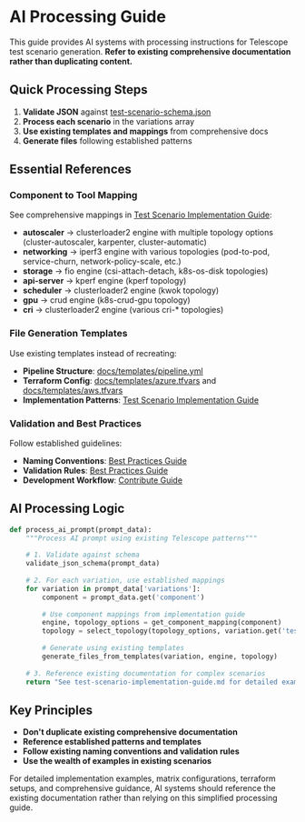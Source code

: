 # AI Processing Guide

This guide provides AI systems with processing instructions for Telescope test scenario generation. **Refer to existing comprehensive documentation rather than duplicating content.**

## Quick Processing Steps

1. **Validate JSON** against [test-scenario-schema.json](test-scenario-schema.json)
2. **Process each scenario** in the variations array
3. **Use existing templates and mappings** from comprehensive docs
4. **Generate files** following established patterns

## Essential References

### Component to Tool Mapping
See comprehensive mappings in [Test Scenario Implementation Guide](../test-scenario-implementation-guide.md#implementation-approaches):
- **autoscaler** → clusterloader2 engine with multiple topology options (cluster-autoscaler, karpenter, cluster-automatic)
- **networking** → iperf3 engine with various topologies (pod-to-pod, service-churn, network-policy-scale, etc.)
- **storage** → fio engine (csi-attach-detach, k8s-os-disk topologies)
- **api-server** → kperf engine (kperf topology)
- **scheduler** → clusterloader2 engine (kwok topology)
- **gpu** → crud engine (k8s-crud-gpu topology)
- **cri** → clusterloader2 engine (various cri-* topologies)

### File Generation Templates
Use existing templates instead of recreating:
- **Pipeline Structure**: [docs/templates/pipeline.yml](../templates/pipeline.yml)
- **Terraform Config**: [docs/templates/azure.tfvars](../templates/azure.tfvars) and [docs/templates/aws.tfvars](../templates/aws.tfvars)
- **Implementation Patterns**: [Test Scenario Implementation Guide](../test-scenario-implementation-guide.md)

### Validation and Best Practices
Follow established guidelines:
- **Naming Conventions**: [Best Practices Guide](../best-practices.md#follow-naming-conventions)
- **Validation Rules**: [Best Practices Guide](../best-practices.md#testing-strategy)
- **Development Workflow**: [Contribute Guide](../contribute.md)

## AI Processing Logic

```python
def process_ai_prompt(prompt_data):
    """Process AI prompt using existing Telescope patterns"""
    
    # 1. Validate against schema
    validate_json_schema(prompt_data)
    
    # 2. For each variation, use established mappings
    for variation in prompt_data['variations']:
        component = prompt_data.get('component')
        
        # Use component mappings from implementation guide
        engine, topology_options = get_component_mapping(component)
        topology = select_topology(topology_options, variation.get('test_type'))
        
        # Generate using existing templates
        generate_files_from_templates(variation, engine, topology)
    
    # 3. Reference existing documentation for complex scenarios
    return "See test-scenario-implementation-guide.md for detailed examples"
```

## Key Principles

- **Don't duplicate existing comprehensive documentation**
- **Reference established patterns and templates**
- **Follow existing naming conventions and validation rules**
- **Use the wealth of examples in existing scenarios**

For detailed implementation examples, matrix configurations, terraform setups, and comprehensive guidance, AI systems should reference the existing documentation rather than relying on this simplified processing guide.